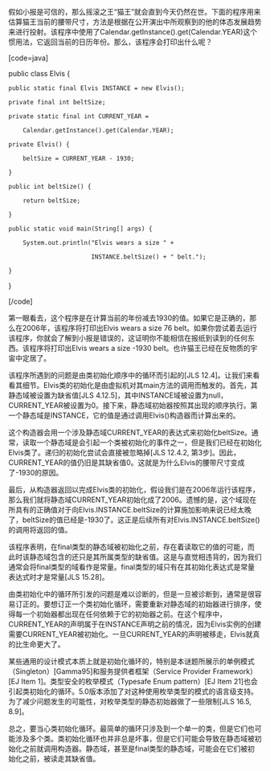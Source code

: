 假如小报是可信的，那么摇滚之王“猫王”就会直到今天仍然在世。下面的程序用来估算猫王当前的腰带尺寸，方法是根据在公开演出中所观察到的他的体态发展趋势来进行投射。该程序中使用了Calendar.getInstance().get(Calendar.YEAR)这个惯用法，它返回当前的日历年份。那么，该程序会打印出什么呢？ 
[code=java]
public class Elvis {
    public static final Elvis INSTANCE = new Elvis();
    private final int beltSize;
    private static final int CURRENT_YEAR =
        Calendar.getInstance().get(Calendar.YEAR);
    private Elvis() {
        beltSize = CURRENT_YEAR - 1930;
    }    
    public int beltSize() {
        return beltSize;
    }
    public static void main(String[] args) {
        System.out.println("Elvis wears a size " +
                           INSTANCE.beltSize() + " belt.");
    } 
}
[/code]
第一眼看去，这个程序是在计算当前的年份减去1930的值。如果它是正确的，那么在2006年，该程序将打印出Elvis wears a size 76 belt。如果你尝试着去运行该程序，你就会了解到小报是错误的，这证明你不能相信在报纸到读到的任何东西。该程序将打印出Elvis wears a size -1930 belt。也许猫王已经在反物质的宇宙中定居了。 
该程序所遇到的问题是由类初始化顺序中的循环而引起的[JLS 12.4]。让我们来看看其细节。Elvis类的初始化是由虚拟机对其main方法的调用而触发的。首先，其静态域被设置为缺省值[JLS 4.12.5]，其中INSTANCE域被设置为null，CURRENT_YEAR被设置为0。接下来，静态域初始器按照其出现的顺序执行。第一个静态域是INSTANCE，它的值是通过调用Elvis()构造器而计算出来的。 
这个构造器会用一个涉及静态域CURRENT_YEAR的表达式来初始化beltSize。通常，读取一个静态域是会引起一个类被初始化的事件之一，但是我们已经在初始化Elvis类了。递归的初始化尝试会直接被忽略掉[JLS 12.4.2, 第3步]。因此，CURRENT_YEAR的值仍旧是其缺省值0。这就是为什么Elvis的腰带尺寸变成了-1930的原因。 
最后，从构造器返回以完成Elvis类的初始化，假设我们是在2006年运行该程序，那么我们就将静态域CURRENT_YEAR初始化成了2006。遗憾的是，这个域现在所具有的正确值对于向Elvis.INSTANCE.beltSize的计算施加影响来说已经太晚了，beltSize的值已经是-1930了。这正是后续所有对Elvis.INSTANCE.beltSize()的调用将返回的值。 
该程序表明，在final类型的静态域被初始化之前，存在着读取它的值的可能，而此时该静态域包含的还只是其所属类型的缺省值。这是与直觉相违背的，因为我们通常会将final类型的域看作是常量。final类型的域只有在其初始化表达式是常量表达式时才是常量[JLS 15.28]。 
由类初始化中的循环所引发的问题是难以诊断的，但是一旦被诊断到，通常是很容易订正的。要想订正一个类初始化循环，需要重新对静态域的初始器进行排序，使得每一个初始器都出现在任何依赖于它的初始器之前。在这个程序中，CURRENT_YEAR的声明属于在INSTANCE声明之前的情况，因为Elvis实例的创建需要CURRENT_YEAR被初始化。一旦CURRENT_YEAR的声明被移走，Elvis就真的比生命更大了。 
某些通用的设计模式本质上就是初始化循环的，特别是本谜题所展示的单例模式（Singleton）[Gamma95]和服务提供者框架（Service Provider Framework）[EJ Item 1]。类型安全的枚举模式（Typesafe Enum pattern）[EJ Item 21]也会引起类初始化的循环。5.0版本添加了对这种使用枚举类型的模式的语言级支持。为了减少问题发生的可能性，对枚举类型的静态初始器做了一些限制[JLS 16.5, 8.9]。 
总之，要当心类初始化循环。最简单的循环只涉及到一个单一的类，但是它们也可能涉及多个类。类初始化循环也并非总是坏事，但是它们可能会导致在静态域被初始化之前就调用构造器。静态域，甚至是final类型的静态域，可能会在它们被初始化之前，被读走其缺省值。
